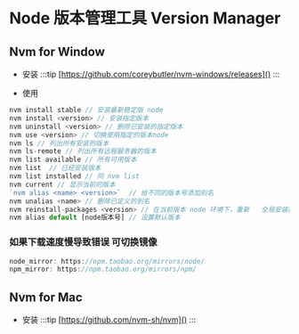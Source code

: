 # Node 版本管理工具 Version Manager

## Nvm for Window

- 安装
  :::tip
  [https://github.com/coreybutler/nvm-windows/releases]()
  :::

- 使用

```js
nvm install stable // 安装最新稳定版 node
nvm install <version> // 安装指定版本
nvm uninstall <version> // 删除已安装的指定版本
nvm use <version> // 切换使用指定的版本node
nvm ls // 列出所有安装的版本
nvm ls-remote // 列出所有远程服务器的版本
nvm list available // 所有可用版本
nvm list  // 已经安装版本
nvm list installed // 同 nvm list
nvm current // 显示当前的版本
`nvm alias <name> <version>`  // 给不同的版本号添加别名
nvm unalias <name> // 删除已定义的别名
nvm reinstall-packages <version> // 在当前版本 node 环境下，重新   全局安装指定版本号的 npm 包
nvm alias default [node版本号] // 设置默认版本
```

### 如果下载速度慢导致错误 可切换镜像

```js
node_mirror: https://npm.taobao.org/mirrors/node/
npm_mirror: https://npm.taobao.org/mirrors/npm/
```

## Nvm for Mac

- 安装
  :::tip
  [https://github.com/nvm-sh/nvm]()
  :::
